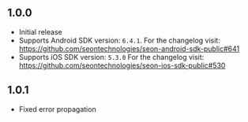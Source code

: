 ## 1.0.0
- Initial release
- Supports Android SDK version: `6.4.1`. For the changelog visit: https://github.com/seontechnologies/seon-android-sdk-public#641
- Supports iOS SDK version: `5.3.0` For the changelog visit: https://github.com/seontechnologies/seon-ios-sdk-public#530
## 1.0.1
- Fixed error propagation

